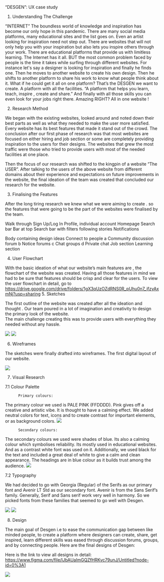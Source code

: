 “DESGEN”: UX case study

1. Understanding The Challenge

“INTERNET” The boundless world of knowledge and inspiration has become our only hope in this pandemic. There are many social media platforms, many educational sites and the list goes on. Even an artist looking for inspiration need not step out. There are websites that will not only help you with your inspiration  but also lets you inspire others through your work. There are educational platforms that provide us with limitless learning. The Internet has it all. BUT the most common problem faced by people is the time it takes while surfing through different websites.
For instance let's say a designer is looking for inspiration and finally he finds one. Then he moves to another website to create his own design. Then he shifts to another platform to share his work to know what people think about it. 
 What if he could get it all on one platform? 
That’s the DESGEN we want to create. A platform with all the facilities. 
“A platform that helps you learn, teach, inspire , create and share.” And finally with all those skills you can even look for your jobs right there. 
Amazing RIGHT? All in one website !

2. Research Method

We began with the existing websites, looked around and noted down their best parts as well as what they needed to make the user more satisfied. Every website has its best features that made it stand out of the crowd. 
The conclusion after our first phase of research was that most websites are focused on either hiring and job section or some are completely providing inspiration to the users for their designs.
The websites that grew the most traffic were those who tried to provide users with most of the needed facilities at one place. 


Then the focus of our research was shifted to the kingpin of  a website “The USER”. After talking to the users of the above website from different domains about their experience and expectations on future improvements in the website, the final ideation of the team was created that concluded our research for the website.



3. Finalising the Features

After the long tiring research we knew what we were aiming to create . so the features that were going to be the part of the websites were finalised by the team. 

Walk through 
Sign Up/Log In
Profile, individual account
Homepage
Search bar
Bar at top
Search bar with filters
following stories
Notifications 

Body containing design ideas
Connect to people 
    a   Community discussion forum
    b   Notice forums
    c   Chat groups
    d   Private chat
Job section
Learning section



4. User Flowchart

With the basic ideation of what our website’s main features are , the flowchart of the website was created.
Having all those features in mind we had to be sure that features should be crisp and clear for the users.
To view the user flowchart in detail, go to https://drive.google.com/drive/folders/1gX3qUzOZdRNS0R_pUhu0n7_jfzyAxmNj?usp=sharing 
5. Sketches

The first outline of the website was created after all the ideation and thought . Our team poured in a lot of  imagination and creativity to design the primary look of the website.  
The main challenge creating this was to provide users with everything they needed without any hassle.

![](./sketch1.jpg)
![](./sketch2.jpg)

6. Wireframes

The sketches were finally drafted into wireframes. The first digital layout of our website.

![](./wireframe.jpg)

7. Visual Research

 7.1 Colour Palette
         
          Primary colours:

The primary colour we used is PALE PINK (FFDDDD).  Pink gives off a creative and artistic vibe. It is thought to have a calming effect. We added neutral colors for text, icons and to create contrast for important elements, or as background colors.
![](./primary.jpg)

          Secondary colours:

The secondary colours we used were shades of blue. Its also a calming colour which symbolises reliability. Its mostly used in educational websites. And as a contrast white font was used on it. Additionally, we used black for the text and included a great deal of white to give a calm and clean appearance. The headings are in blue colour as it builds trust among the audience.
![](./secondary.jpg)

7.2 Typography

We had decided to go with Georgia (Regular) of the Serifs as our primary font and Avenir LT Std as our secondary font. Avenir is from the Sans Serif’s family. Generally, Serif and Sans serif work very well in harmony. So we picked fonts from these families that seemed to go well with Desgen.

![](./georgia.png) 
![](./avenir.png) 
                        
8. Design

The main goal of Desgen i.e to ease the communication gap between like minded people, to create a platform where designers can create, share, get inspired, learn different skills was eased through discussion forums, groups, and by connecting people. Here are the final designs of Desgen:
 
 Here is the link to view all designs in detail: https://www.figma.com/file/lJbAUaImGQZfHRKvc79unJ/Untitled?node-id=0%3A1

![](./homepage.jpg)




